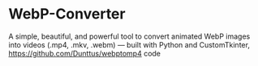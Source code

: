 # WebP-Converter
A simple, beautiful, and powerful tool to convert animated WebP images into videos (.mp4, .mkv, .webm) — built with Python and CustomTkinter, https://github.com/Dunttus/webptomp4 code
